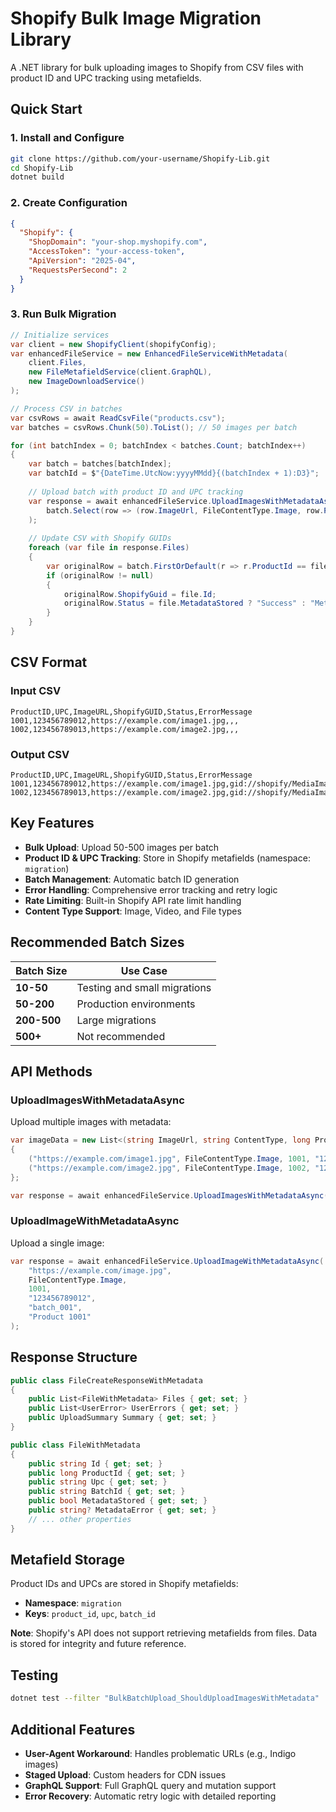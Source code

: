 # Shopify Bulk Image Migration Library

A .NET library for bulk uploading images to Shopify from CSV files with product ID and UPC tracking using metafields.

## Quick Start

### 1. Install and Configure

```bash
git clone https://github.com/your-username/Shopify-Lib.git
cd Shopify-Lib
dotnet build
```

### 2. Create Configuration

```json
{
  "Shopify": {
    "ShopDomain": "your-shop.myshopify.com",
    "AccessToken": "your-access-token",
    "ApiVersion": "2025-04",
    "RequestsPerSecond": 2
  }
}
```

### 3. Run Bulk Migration

```csharp
// Initialize services
var client = new ShopifyClient(shopifyConfig);
var enhancedFileService = new EnhancedFileServiceWithMetadata(
    client.Files, 
    new FileMetafieldService(client.GraphQL),
    new ImageDownloadService()
);

// Process CSV in batches
var csvRows = await ReadCsvFile("products.csv");
var batches = csvRows.Chunk(50).ToList(); // 50 images per batch

for (int batchIndex = 0; batchIndex < batches.Count; batchIndex++)
{
    var batch = batches[batchIndex];
    var batchId = $"{DateTime.UtcNow:yyyyMMdd}{(batchIndex + 1):D3}";
    
    // Upload batch with product ID and UPC tracking
    var response = await enhancedFileService.UploadImagesWithMetadataAsync(
        batch.Select(row => (row.ImageUrl, FileContentType.Image, row.ProductId, row.Upc, batchId, "")).ToList()
    );
    
    // Update CSV with Shopify GUIDs
    foreach (var file in response.Files)
    {
        var originalRow = batch.FirstOrDefault(r => r.ProductId == file.ProductId);
        if (originalRow != null)
        {
            originalRow.ShopifyGuid = file.Id;
            originalRow.Status = file.MetadataStored ? "Success" : "Metadata_Failed";
        }
    }
}
```

## CSV Format

### Input CSV
```csv
ProductID,UPC,ImageURL,ShopifyGUID,Status,ErrorMessage
1001,123456789012,https://example.com/image1.jpg,,,
1002,123456789013,https://example.com/image2.jpg,,,
```

### Output CSV
```csv
ProductID,UPC,ImageURL,ShopifyGUID,Status,ErrorMessage
1001,123456789012,https://example.com/image1.jpg,gid://shopify/MediaImage/123456,Success,
1002,123456789013,https://example.com/image2.jpg,gid://shopify/MediaImage/123457,Success,
```

## Key Features

- **Bulk Upload**: Upload 50-500 images per batch
- **Product ID & UPC Tracking**: Store in Shopify metafields (namespace: `migration`)
- **Batch Management**: Automatic batch ID generation
- **Error Handling**: Comprehensive error tracking and retry logic
- **Rate Limiting**: Built-in Shopify API rate limit handling
- **Content Type Support**: Image, Video, and File types

## Recommended Batch Sizes

| Batch Size | Use Case |
|------------|----------|
| **10-50** | Testing and small migrations |
| **50-200** | Production environments |
| **200-500** | Large migrations |
| **500+** | Not recommended |

## API Methods

### UploadImagesWithMetadataAsync
Upload multiple images with metadata:

```csharp
var imageData = new List<(string ImageUrl, string ContentType, long ProductId, string Upc, string BatchId, string AltText)>
{
    ("https://example.com/image1.jpg", FileContentType.Image, 1001, "123456789012", "batch_001", "Product 1001"),
    ("https://example.com/image2.jpg", FileContentType.Image, 1002, "123456789013", "batch_001", "Product 1002")
};

var response = await enhancedFileService.UploadImagesWithMetadataAsync(imageData);
```

### UploadImageWithMetadataAsync
Upload a single image:

```csharp
var response = await enhancedFileService.UploadImageWithMetadataAsync(
    "https://example.com/image.jpg",
    FileContentType.Image,
    1001, 
    "123456789012", 
    "batch_001", 
    "Product 1001"
);
```

## Response Structure

```csharp
public class FileCreateResponseWithMetadata
{
    public List<FileWithMetadata> Files { get; set; }
    public List<UserError> UserErrors { get; set; }
    public UploadSummary Summary { get; set; }
}

public class FileWithMetadata
{
    public string Id { get; set; }
    public long ProductId { get; set; }
    public string Upc { get; set; }
    public string BatchId { get; set; }
    public bool MetadataStored { get; set; }
    public string? MetadataError { get; set; }
    // ... other properties
}
```

## Metafield Storage

Product IDs and UPCs are stored in Shopify metafields:
- **Namespace**: `migration`
- **Keys**: `product_id`, `upc`, `batch_id`

**Note**: Shopify's API does not support retrieving metafields from files. Data is stored for integrity and future reference.

## Testing

```bash
dotnet test --filter "BulkBatchUpload_ShouldUploadImagesWithMetadata"
```

## Additional Features

- **User-Agent Workaround**: Handles problematic URLs (e.g., Indigo images)
- **Staged Upload**: Custom headers for CDN issues
- **GraphQL Support**: Full GraphQL query and mutation support
- **Error Recovery**: Automatic retry logic with detailed reporting

